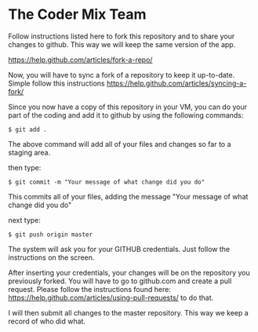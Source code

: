 
<h1>
    The Coder Mix Team
</h1>

Follow instructions listed here to fork this repository and to share your changes to github. This way we will keep the same version of the app.

https://help.github.com/articles/fork-a-repo/

Now, you will have to sync a fork of a repository to keep it up-to-date. Simple follow this instructions https://help.github.com/articles/syncing-a-fork/

Since you now have a copy of this repository in your VM, you can do your part of the coding and add it to github by using the following commands:

```
$ git add .
```
The above command will add all of your files and changes so far to a staging area.

then type:

```
$ git commit -m "Your message of what change did you do"
```
This commits all of your files, adding the message "Your message of what change did you do"

next type:
```
$ git push origin master
```
The system will ask you for your GITHUB credentials. Just follow the instructions on the screen.

After inserting your credentials, your changes will be on the repository you previously forked. You will have to go to github.com and create a pull request. Please follow the instructions found here: https://help.github.com/articles/using-pull-requests/ to do that.

I will then submit all changes to the master repository. This way we keep a record of who did what.









